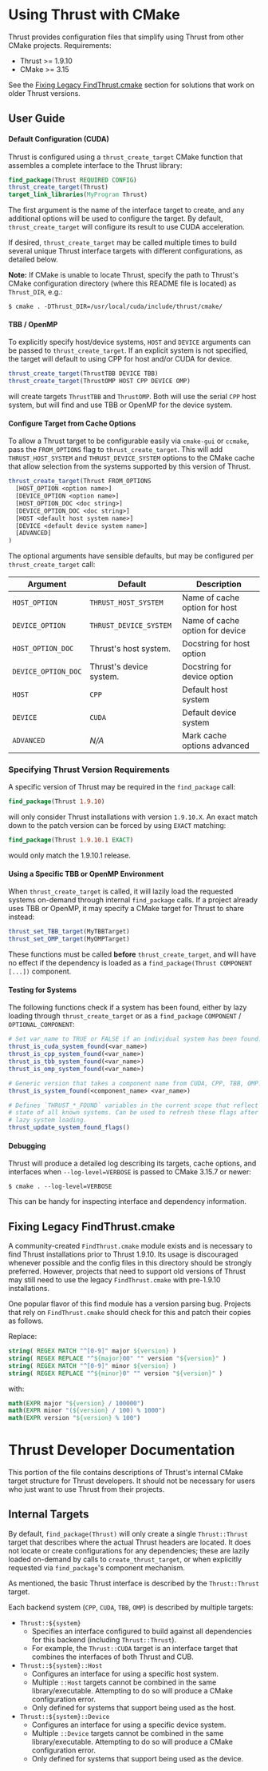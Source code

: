 # Using Thrust with CMake

Thrust provides configuration files that simplify using Thrust
from other CMake projects. Requirements:

- Thrust >= 1.9.10
- CMake >= 3.15

See the [Fixing Legacy FindThrust.cmake](#fixing-legacy-findthrustcmake)
section for solutions that work on older Thrust versions.

## User Guide

#### Default Configuration (CUDA)

Thrust is configured using a `thrust_create_target` CMake function that
assembles a complete interface to the Thrust library:

```cmake
find_package(Thrust REQUIRED CONFIG)
thrust_create_target(Thrust)
target_link_libraries(MyProgram Thrust)
```

The first argument is the name of the interface target to create, and any
additional options will be used to configure the target. By default,
`thrust_create_target` will configure its result to use CUDA acceleration.

If desired, `thrust_create_target` may be called multiple times to build
several unique Thrust interface targets with different configurations, as
detailed below.

**Note:** If CMake is unable to locate Thrust, specify the path to Thrust's CMake
configuration directory (where this README file is located) as `Thrust_DIR`,
e.g.:

```
$ cmake . -DThrust_DIR=/usr/local/cuda/include/thrust/cmake/
```

#### TBB / OpenMP

To explicitly specify host/device systems, `HOST` and `DEVICE` arguments can be
passed to `thrust_create_target`. If an explicit system is not specified, the
target will default to using CPP for host and/or CUDA for device.

```cmake
thrust_create_target(ThrustTBB DEVICE TBB)
thrust_create_target(ThrustOMP HOST CPP DEVICE OMP)
```

will create targets `ThrustTBB` and `ThrustOMP`. Both will use the serial `CPP`
host system, but will find and use TBB or OpenMP for the device system.

#### Configure Target from Cache Options

To allow a Thrust target to be configurable easily via `cmake-gui` or
`ccmake`, pass the `FROM_OPTIONS` flag to `thrust_create_target`. This will add
`THRUST_HOST_SYSTEM` and `THRUST_DEVICE_SYSTEM` options to the CMake cache that
allow selection from the systems supported by this version of Thrust.

```cmake
thrust_create_target(Thrust FROM_OPTIONS
  [HOST_OPTION <option name>]
  [DEVICE_OPTION <option name>]
  [HOST_OPTION_DOC <doc string>]
  [DEVICE_OPTION_DOC <doc string>]
  [HOST <default host system name>]
  [DEVICE <default device system name>]
  [ADVANCED]
)
```

The optional arguments have sensible defaults, but may be configured per
`thrust_create_target` call:

| Argument            | Default                 | Description                     |
|---------------------|-------------------------|---------------------------------|
| `HOST_OPTION`       | `THRUST_HOST_SYSTEM`    | Name of cache option for host   |
| `DEVICE_OPTION`     | `THRUST_DEVICE_SYSTEM`  | Name of cache option for device |
| `HOST_OPTION_DOC`   | Thrust's host system.   | Docstring for host option       |
| `DEVICE_OPTION_DOC` | Thrust's device system. | Docstring for device option     |
| `HOST`              | `CPP`                   | Default host system             |
| `DEVICE`            | `CUDA`                  | Default device system           |
| `ADVANCED`          | *N/A*                   | Mark cache options advanced     |

### Specifying Thrust Version Requirements

A specific version of Thrust may be required in the `find_package` call:

```cmake
find_package(Thrust 1.9.10)
```

will only consider Thrust installations with version `1.9.10.X`. An exact match
down to the patch version can be forced by using `EXACT` matching:

```cmake
find_package(Thrust 1.9.10.1 EXACT)
```

would only match the 1.9.10.1 release.

#### Using a Specific TBB or OpenMP Environment

When `thrust_create_target` is called, it will lazily load the requested
systems on-demand through internal `find_package` calls. If a project already
uses TBB or OpenMP, it may specify a CMake target for Thrust to share instead:

```cmake
thrust_set_TBB_target(MyTBBTarget)
thrust_set_OMP_target(MyOMPTarget)
```

These functions must be called **before** `thrust_create_target`, and will
have no effect if the dependency is loaded as a
`find_package(Thrust COMPONENT [...])` component.

#### Testing for Systems

The following functions check if a system has been found, either by lazy loading
through `thrust_create_target` or as a `find_package` `COMPONENT` /
`OPTIONAL_COMPONENT`:

```cmake
# Set var_name to TRUE or FALSE if an individual system has been found:
thrust_is_cuda_system_found(<var_name>)
thrust_is_cpp_system_found(<var_name>)
thrust_is_tbb_system_found(<var_name>)
thrust_is_omp_system_found(<var_name>)

# Generic version that takes a component name from CUDA, CPP, TBB, OMP:
thrust_is_system_found(<component_name> <var_name>)

# Defines `THRUST_*_FOUND` variables in the current scope that reflect the
# state of all known systems. Can be used to refresh these flags after
# lazy system loading.
thrust_update_system_found_flags()
```

#### Debugging

Thrust will produce a detailed log describing its targets, cache options, and
interfaces when `--log-level=VERBOSE` is passed to CMake 3.15.7 or newer:

```
$ cmake . --log-level=VERBOSE
```

This can be handy for inspecting interface and dependency information.

## Fixing Legacy FindThrust.cmake

A community-created `FindThrust.cmake` module exists and is necessary to find
Thrust installations prior to Thrust 1.9.10. Its usage is discouraged whenever
possible and the config files in this directory should be strongly preferred.
However, projects that need to support old versions of Thrust may still need to
use the legacy `FindThrust.cmake` with pre-1.9.10 installations.

One popular flavor of this find module has a version parsing bug. Projects that
rely on `FindThrust.cmake` should check for this and patch their copies as
follows.

Replace:

```cmake
string( REGEX MATCH "^[0-9]" major ${version} )
string( REGEX REPLACE "^${major}00" "" version "${version}" )
string( REGEX MATCH "^[0-9]" minor ${version} )
string( REGEX REPLACE "^${minor}0" "" version "${version}" )
```

with:

```cmake
math(EXPR major "${version} / 100000")
math(EXPR minor "(${version} / 100) % 1000")
math(EXPR version "${version} % 100")
```

# Thrust Developer Documentation

This portion of the file contains descriptions of Thrust's internal CMake target
structure for Thrust developers. It should not be necessary for users
who just want to use Thrust from their projects.

## Internal Targets

By default, `find_package(Thrust)` will only create a single `Thrust::Thrust`
target that describes where the actual Thrust headers are located. It does not
locate or create configurations for any dependencies; these are lazily loaded
on-demand by calls to `create_thrust_target`, or when explicitly requested via
`find_package`'s component mechanism.

As mentioned, the basic Thrust interface is described by the `Thrust::Thrust`
target.

Each backend system (`CPP`, `CUDA`, `TBB`, `OMP`) is described by multiple
targets:

- `Thrust::${system}`
  - Specifies an interface configured to build against all
    dependencies for this backend (including `Thrust::Thrust`).
  - For example, the `Thrust::CUDA` target is an interface
    target that combines the interfaces of both Thrust and CUB.
- `Thrust::${system}::Host`
  - Configures an interface for using a specific host system.
  - Multiple `::Host` targets cannot be combined in the same library/executable.
    Attempting to do so will produce a CMake configuration error.
  - Only defined for systems that support being used as the host.
- `Thrust::${system}::Device`
  - Configures an interface for using a specific device system.
  - Multiple `::Device` targets cannot be combined in the same library/executable.
    Attempting to do so will produce a CMake configuration error.
  - Only defined for systems that support being used as the device.
